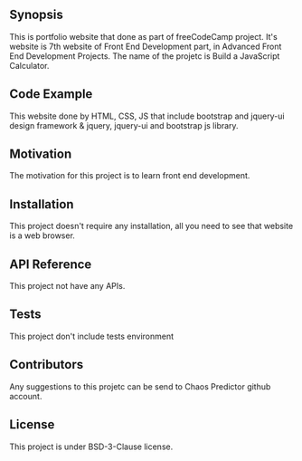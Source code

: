 ## Synopsis

This is portfolio website that done as part of freeCodeCamp project. It's website is 7th website of Front End Development part, in Advanced Front End Development Projects. The name of the projetc is Build a JavaScript Calculator.

## Code Example

This website done by HTML, CSS, JS that include bootstrap and jquery-ui design framework & jquery, jquery-ui and bootstrap js library.

## Motivation

The motivation for this project is to learn front end development.

## Installation

This project doesn't require any installation, all you need to see that website is a web browser.

## API Reference

This project not have any APIs. 

## Tests

This project don't include tests environment

## Contributors

Any suggestions to this projetc can be send to Chaos Predictor github account.

## License

This project is under BSD-3-Clause license.

